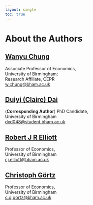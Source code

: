 ```yaml
---
layout: single
toc: true
---
```


# About the Authors

## [Wanyu Chung](https://sites.google.com/site/wanyuchung/home)

Associate Professor of Economics, <br>
University of Birmingham; <br>
Research Affiliate, CEPR <br>
w.chung@bham.ac.uk

## [Duiyi (Claire) Dai](https://duiyidai.github.io/)

(**Corresponding Author**) PhD Candidate, <br>
University of Birmingham <br>
dxd048@student.bham.ac.uk

## [Robert J R Elliott](https://www.birmingham.ac.uk/staff/profiles/business/elliott-robert.aspx)

Professor of Economics, <br>
University of Birmingham<br>
r.j.elliott@bham.ac.uk


## [Christoph Görtz](https://christophgortz.weebly.com/)

Professor of Economics, <br>
University of Birmingham<br>
c.g.gortz@bham.ac.uk


